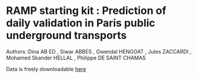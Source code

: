 # RAMP starting kit : Prediction of daily validation in Paris public underground transports
Authors :Dina AB
ED , Siwar ABBES , Gwendal HENGOAT , Jules ZACCARDI , Mohamed Skander HELLAL , Philippe DE SAINT CHAMAS

Data is freely downloadable <a href="https://data.iledefrance.fr/explore/dataset/validations-sur-le-reseau-ferre-nombre-de-validations-par-jour-1er-semestre-2017/export/?dataChart=eyJxdWVyaWVzIjpbeyJjb25maWciOnsiZGF0YXNldCI6InZhbGlkYXRpb25zLXN1ci1sZS1yZXNlYXUtZmVycmUtbm9tYnJlLWRlLXZhbGlkYXRpb25zLXBhci1qb3VyLTFlci1zZW1lc3RyZS0yMDE2Iiwib3B0aW9ucyI6e319LCJjaGFydHMiOlt7ImFsaWduTW9udGgiOnRydWUsInR5cGUiOiJsaW5lIiwiZnVuYyI6IkFWRyIsInlBeGlzIjoiaWRfcmVmYV9sZGEiLCJzY2llbnRpZmljRGlzcGxheSI6dHJ1ZSwiY29sb3IiOiIjZTc0YzNjIn1dLCJ4QXhpcyI6ImpvdXIiLCJtYXhwb2ludHMiOiIiLCJ0aW1lc2NhbGUiOiJ5ZWFyIiwic29ydCI6IiJ9XSwiZGlzcGxheUxlZ2VuZCI6dHJ1ZSwiYWxpZ25Nb250aCI6dHJ1ZX0%3D">
here  </a>

